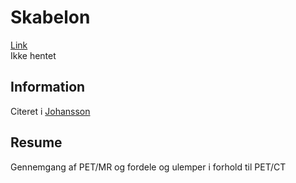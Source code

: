<h1>
	Skabelon
</h1>
<a href="http://pubs.rsna.org/doi/pdf/10.1148/radiol.2483071927">
	Link
</a><br />
<a>
	Ikke hentet
</a>
<h2>
	Information
</h2>
<p>
	Citeret i <a href="https://github.com/Wadum/sCT/blob/master/Litteratur/CT%20substitute%20derived%20from%20MRI%20sequences%20with%20ultrashort%20echo%20time"> Johansson </a>
</p>
<h2>
	Resume
</h2>
<p>
	Gennemgang af PET/MR og fordele og ulemper i forhold til PET/CT
</p>
